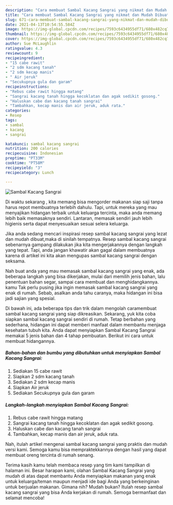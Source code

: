 ```yaml
---
description: "Cara membuat Sambal Kacang Sangrai yang nikmat dan Mudah Dibuat"
title: "Cara membuat Sambal Kacang Sangrai yang nikmat dan Mudah Dibuat"
slug: 671-cara-membuat-sambal-kacang-sangrai-yang-nikmat-dan-mudah-dibuat
date: 2021-04-13T10:54:55.584Z
image: https://img-global.cpcdn.com/recipes/7593c6434955df71/680x482cq70/sambal-kacang-sangrai-foto-resep-utama.jpg
thumbnail: https://img-global.cpcdn.com/recipes/7593c6434955df71/680x482cq70/sambal-kacang-sangrai-foto-resep-utama.jpg
cover: https://img-global.cpcdn.com/recipes/7593c6434955df71/680x482cq70/sambal-kacang-sangrai-foto-resep-utama.jpg
author: Sue McLaughlin
ratingvalue: 4.3
reviewcount: 9
recipeingredient:
- "15 cabe rawit"
- "2 sdm kacang tanah"
- "2 sdm kecap manis"
- " Air jeruk"
- "Secukupnya gula dan garam"
recipeinstructions:
- "Rebus cabe rawit hingga matang"
- "Sangrai kacang tanah hingga kecoklatan dan agak sedikit gosong."
- "Haluskan cabe dan kacang tanah sangrai"
- "Tambahkan, kecap manis dan air jeruk, aduk rata."
categories:
- Resep
tags:
- sambal
- kacang
- sangrai

katakunci: sambal kacang sangrai 
nutrition: 200 calories
recipecuisine: Indonesian
preptime: "PT33M"
cooktime: "PT58M"
recipeyield: "3"
recipecategory: Lunch

---
```



![Sambal Kacang Sangrai](https://img-global.cpcdn.com/recipes/7593c6434955df71/680x482cq70/sambal-kacang-sangrai-foto-resep-utama.jpg)

Di waktu  sekarang , kita memang bisa mengorder makanan siap saji tanpa harus repot membuatnya terlebih dahulu. Tapi, untuk mereka yang mau menyajikan hidangan terbaik untuk keluarga tercinta, maka anda memang lebih baik memasaknya sendiri. Lantaran, memasak sendiri jauh lebih higienis serta dapat menyesuaikan sesuai selera keluarga.

Jika anda sedang mencari inspirasi resep sambal kacang sangrai yang lezat dan mudah dibuat,maka di sinilah tempatnya. Resep sambal kacang sangrai  sebenarnya gampang dilakukan jika kita mengerjakannya dengan langkah yang tepat. Tapi, anda jangan khawatir akan gagal dalam membuatnya 
karena di artikel ini kita akan mengupas sambal kacang sangrai dengan seksama.  



Nah buat anda yang mau memasak sambal kacang sangrai yang enak, ada beberapa langkah yang bisa dikerjakan, mulai dari memilih jenis bahan, lalu penentuan bahan segar, sampai cara membuat dan menghidangkannya. kamu Tak perlu pusing jika ingin memasak sambal kacang sangrai yang enak di rumah. Sebab, asalkan anda  tahu caranya, maka hidangan ini bisa jadi sajian yang spesial.

Di bawah ini, ada beberapa tips dan trik dalam mengolah caramembuat sambal kacang sangrai yang siap dikreasikan. Sekarang, yuk kita coba siapkan sambal kacang sangrai sendiri di rumah. Tetap berbahan yang sederhana, hidangan ini dapat memberi manfaat dalam membantu menjaga kesehatan tubuh kita. Anda dapat menyiapkan Sambal Kacang Sangrai memakai 5 jenis bahan dan 4 tahap pembuatan. Berikut ini cara untuk membuat hidangannya.

<!--inarticleads1-->

##### Bahan-bahan dan bumbu yang dibutuhkan untuk menyiapkan Sambal Kacang Sangrai:

1. Sediakan 15 cabe rawit
1. Siapkan 2 sdm kacang tanah
1. Sediakan 2 sdm kecap manis
1. Siapkan  Air jeruk
1. Sediakan Secukupnya gula dan garam




<!--inarticleads2-->

##### Langkah-langkah menyiapkan Sambal Kacang Sangrai:

1. Rebus cabe rawit hingga matang
1. Sangrai kacang tanah hingga kecoklatan dan agak sedikit gosong.
1. Haluskan cabe dan kacang tanah sangrai
1. Tambahkan, kecap manis dan air jeruk, aduk rata.




Nah, itulah artikel mengenai  sambal kacang sangrai  yang praktis dan mudah versi kami. Semoga kamu bisa mempraktekkannya dengan hasil yang dapat membuat oreng tercinta di rumah senang. 

Terima kasih kamu telah membaca resep yang tim kami tampilkan di halaman ini. Besar harapan kami, olahan  Sambal Kacang Sangrai yang mudah di atas dapat membantu Anda menyiapkan makanan yang enak untuk keluarga/teman maupun menjadi ide bagi Anda yang berkeinginan untuk berjualan makanan. Gimana nih? Mudah bukan? Itulah resep sambal kacang sangrai yang bisa Anda kerjakan di rumah. Semoga bermanfaat dan selamat mencoba!

